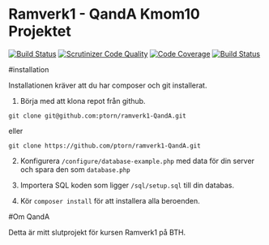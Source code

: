 Ramverk1 - QandA Kmom10 Projektet
==============================

[![Build Status](https://travis-ci.org/ptorn/ramverk1-QandA.svg?branch=master)](https://travis-ci.org/ptorn/ramverk1-QandA)
[![Scrutinizer Code Quality](https://scrutinizer-ci.com/g/ptorn/ramverk1-QandA/badges/quality-score.png?b=master)](https://scrutinizer-ci.com/g/ptorn/ramverk1-QandA/?branch=master)
[![Code Coverage](https://scrutinizer-ci.com/g/ptorn/ramverk1-QandA/badges/coverage.png?b=master)](https://scrutinizer-ci.com/g/ptorn/ramverk1-QandA/?branch=master)
[![Build Status](https://scrutinizer-ci.com/g/ptorn/ramverk1-QandA/badges/build.png?b=master)](https://scrutinizer-ci.com/g/ptorn/ramverk1-QandA/build-status/master)

#installation

Installationen kräver att du har composer och git installerat.

1. Börja med att klona repot från github.

`git clone git@github.com:ptorn/ramverk1-QandA.git`

eller

`git clone https://github.com/ptorn/ramverk1-QandA.git`

2. Konfigurera `/configure/database-example.php` med data för din server och spara den som `database.php`

3. Importera SQL koden som ligger `/sql/setup.sql` till din databas.

4. Kör `composer install` för att installera alla beroenden.


#Om QandA

Detta är mitt slutprojekt för kursen Ramverk1 på BTH.

